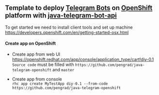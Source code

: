 ## Template to deploy [Telegram Bots](https://core.telegram.org/bots/) on [OpenShift](https://www.openshift.com) platform with [java-telegram-bot-api](https://github.com/pengrad/java-telegram-bot-api)

To get started we need to install client tools and set up machine  
https://developers.openshift.com/en/getting-started-osx.html

#### Create app on OpenShift
- Create app from web UI  
https://openshift.redhat.com/app/console/application_type/cart!diy-0.1  
`Source code` must be filled with `https://github.com/pengrad/java-telegram-openshift` and `master`

- Create app from console  
`rhc app create MyTestApp diy-0.1 --from-code https://github.com/pengrad/java-telegram-openshift`
